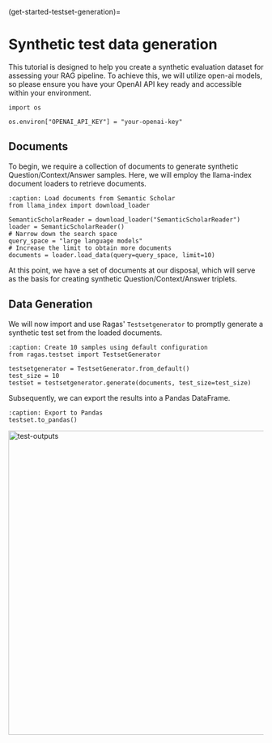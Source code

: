 (get-started-testset-generation)=
# Synthetic test data generation

This tutorial is designed to help you create a synthetic evaluation dataset for assessing your RAG pipeline. To achieve this, we will utilize open-ai models, so please ensure you have your OpenAI API key ready and accessible within your environment.

```{code-block} python
import os

os.environ["OPENAI_API_KEY"] = "your-openai-key"
```

## Documents

To begin, we require a collection of documents to generate synthetic Question/Context/Answer samples. Here, we will employ the llama-index document loaders to retrieve documents.

```{code-block} python
:caption: Load documents from Semantic Scholar
from llama_index import download_loader

SemanticScholarReader = download_loader("SemanticScholarReader")
loader = SemanticScholarReader()
# Narrow down the search space
query_space = "large language models"
# Increase the limit to obtain more documents
documents = loader.load_data(query=query_space, limit=10)
```

At this point, we have a set of documents at our disposal, which will serve as the basis for creating synthetic Question/Context/Answer triplets.

## Data Generation

We will now import and use Ragas' `Testsetgenerator` to promptly generate a synthetic test set from the loaded documents.

```{code-block} python
:caption: Create 10 samples using default configuration
from ragas.testset import TestsetGenerator

testsetgenerator = TestsetGenerator.from_default()
test_size = 10
testset = testsetgenerator.generate(documents, test_size=test_size)
```

Subsequently, we can export the results into a Pandas DataFrame.

```{code-block}
:caption: Export to Pandas
testset.to_pandas()
```
<p align="left">
<img src="../_static/imgs/testset_output.png" alt="test-outputs" width="800" height="600" />
</p>
